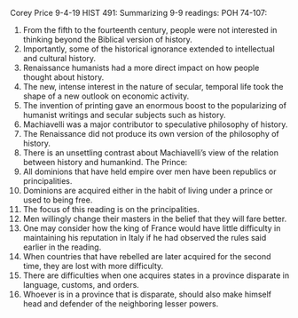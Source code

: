 Corey Price
9-4-19
HIST 491:
Summarizing 9-9 readings:
POH 74-107:
1.	From the fifth to the fourteenth century, people were not interested in thinking beyond the Biblical version of history.
2.	Importantly, some of the historical ignorance extended to intellectual and cultural history.
3.	Renaissance humanists had a more direct impact on how people thought about history.
4.	The new, intense interest in the nature of secular, temporal life took the shape of a new outlook on economic activity.
5.	The invention of printing gave an enormous boost to the popularizing of humanist writings and secular subjects such as history.
6.	Machiavelli was a major contributor to speculative philosophy of history.
7.	The Renaissance did not produce its own version of the philosophy of history.
8.	There is an unsettling contrast about Machiavelli’s view of the relation between history and humankind.
The Prince:
1.	All dominions that have held empire over men have been republics or principalities.
2.	Dominions are acquired either in the habit of living under a prince or used to being free.
3.	The focus of this reading is on the principalities.
4.	Men willingly change their masters in the belief that they will fare better.
5.	One may consider how the king of France would have little difficulty in maintaining his reputation in Italy if he had observed the rules said earlier in the reading.
6.	When countries that have rebelled are later acquired for the second time, they are lost with more difficulty.
7.	There are difficulties when one acquires states in a province disparate in language, customs, and orders.
8.	Whoever is in a province that is disparate, should also make himself head and defender of the neighboring lesser powers.
